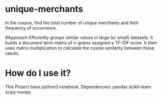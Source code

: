 # unique-merchants
In the corpus, find the total number of unique merchants and their frequency of occurrence. 


#Approach
Efficiently groups similar values in large (or small) datasets. it builds a document term matrix of n-grams assigned a TF-IDF score. It then uses matrix multiplication to calculate the cosine similarity between these values. 

# How do I use it?
This Project have python3 notebook. 
Dependencies:
pandas
scikit-learn
scipy
numpy